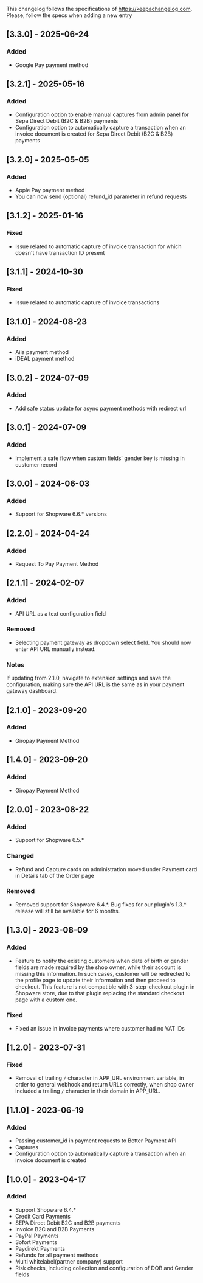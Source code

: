 This changelog follows the specifications of https://keepachangelog.com. Please, follow the specs when adding a new entry

## [3.3.0] - 2025-06-24

### Added
- Google Pay payment method


## [3.2.1] - 2025-05-16

### Added
- Configuration option to enable manual captures from admin panel for Sepa Direct Debit (B2C & B2B) payments
- Configuration option to automatically capture a transaction when an invoice document is created for Sepa Direct Debit (B2C & B2B) payments


## [3.2.0] - 2025-05-05

### Added

- Apple Pay payment method
- You can now send (optional) refund_id parameter in refund requests


## [3.1.2] - 2025-01-16

### Fixed

- Issue related to automatic capture of invoice transaction for which doesn't have transaction ID present


## [3.1.1] - 2024-10-30

### Fixed

- Issue related to automatic capture of invoice transactions

## [3.1.0] - 2024-08-23

### Added

- Aiia payment method
- iDEAL payment method


## [3.0.2] - 2024-07-09

### Added

- Add safe status update for async payment methods with redirect url

## [3.0.1] - 2024-07-09

### Added

- Implement a safe flow when custom fields' gender key is missing in customer record

## [3.0.0] - 2024-06-03

### Added

- Support for Shopware 6.6.* versions

## [2.2.0] - 2024-04-24

### Added

- Request To Pay Payment Method

## [2.1.1] - 2024-02-07

### Added

- API URL as a text configuration field

### Removed

- Selecting payment gateway as dropdown select field. You should now enter API URL manually instead.

### Notes

If updating from 2.1.0, navigate to extension settings and save the configuration, making sure the API URL is the same as in your payment gateway dashboard.

## [2.1.0] - 2023-09-20

### Added

- Giropay Payment Method

## [1.4.0] - 2023-09-20

### Added

- Giropay Payment Method

## [2.0.0] - 2023-08-22

### Added

- Support for Shopware 6.5.*

### Changed

- Refund and Capture cards on administration moved under Payment card in Details tab of the Order page

### Removed

- Removed support for Shopware 6.4.\*. Bug fixes for our plugin's 1.3.\* release will still be available for 6 months.

## [1.3.0] - 2023-08-09

### Added

- Feature to notify the existing customers when date of birth or gender fields are made required by the shop owner, while their account is missing this information. In such cases, customer will be redirected to the profile page to update their information and then proceed to checkout. This feature is not compatible with 3-step-checkout plugin in Shopware store, due to that plugin replacing the standard checkout page with a custom one.

### Fixed

- Fixed an issue in invoice payments where customer had no VAT IDs

## [1.2.0] - 2023-07-31

### Fixed

- Removal of trailing `/` character in APP_URL environment variable, in order to general webhook and return URLs correctly, when shop owner included a trailing `/` character in their domain in APP_URL.

## [1.1.0] - 2023-06-19

### Added

- Passing customer_id in payment requests to Better Payment API
- Captures
- Configuration option to automatically capture a transaction when an invoice document is created

## [1.0.0] - 2023-04-17

### Added

- Support Shopware 6.4.*
- Credit Card Payments
- SEPA Direct Debit B2C and B2B payments
- Invoice B2C and B2B Payments
- PayPal Payments
- Sofort Payments
- Paydirekt Payments
- Refunds for all payment methods
- Multi whitelabel(partner company) support
- Risk checks, including collection and configuration of DOB and Gender fields
